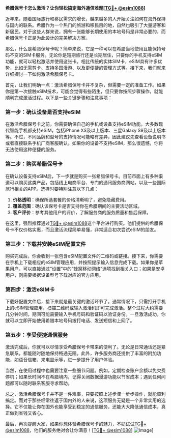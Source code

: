 **希腊保号卡怎么激活？让你轻松搞定海外通信难题[[TG💪+ @esim1088](https://t.me/s/esim1088)]**

近年来，随着国际旅行和移民需求的增长，越来越多的人开始关注如何在海外保持与国内的联系。希腊作为一个热门的旅游和移民目的地，自然也吸引了大量游客和新居民。对于这些人群来说，拥有一张能够长期使用的本地号码是非常必要的，而希腊保号卡正是为此设计的完美解决方案。

那么，什么是希腊保号卡呢？简单来说，它是一种可以在希腊当地使用且能保持号码不变的SIM卡服务。无论你是短期旅行还是长期居住，只要你的手机支持eSIM功能，就可以轻松激活并使用这张卡。相比传统的实体SIM卡，eSIM具有许多优势，比如无需剪卡、支持多国漫游、以及更便捷的管理方式等。接下来，我们就来详细探讨一下如何激活希腊保号卡。

首先，让我们明确一点：激活希腊保号卡并不复杂，但需要一定的准备工作。如果你是第一次接触eSIM技术，可能会觉得有些陌生，但只要你按照步骤操作，就能顺利完成激活过程。以下是一些关键步骤和注意事项：

### 第一步：确认设备是否支持eSIM

在激活希腊保号卡之前，你需要确保自己的手机或设备支持eSIM功能。大多数现代智能手机都支持eSIM，包括iPhone XS及以上版本、三星Galaxy S9及以上版本等。不过，不同品牌和型号的支持情况可能略有差异，因此建议先查看设备说明书或者直接联系手机厂商客服确认。如果你的设备不支持eSIM，那么很遗憾，你将无法使用这种便捷的服务。

### 第二步：购买希腊保号卡

在确认设备支持eSIM后，下一步就是购买一张希腊保号卡。目前市面上有多种渠道可以购买这类产品，包括线上电商平台、专门的通讯服务商网站，以及一些国际旅行相关的APP。选择时要特别注意以下几点：

1. **价格透明**：确保所选套餐的价格清晰明了，避免隐藏费用。
2. **覆盖范围**：确认该保号卡是否支持你在希腊期间的主要活动区域。
3. **客户评价**：参考其他用户的评价，了解服务商的服务质量和售后保障。

在这里，强烈推荐通过[TG💪+ @esim1088](https://t.me/s/esim1088)这个平台进行购买。他们提供的希腊保号卡不仅价格实惠，而且激活流程简单易懂，非常适合初次尝试eSIM的朋友。

### 第三步：下载并安装eSIM配置文件

购买完成后，你会收到一张包含eSIM配置文件的二维码或链接。接下来，你需要在手机上下载相应的eSIM管理应用，并按照提示输入信息完成下载。如果你是苹果用户，可以直接通过“设置”中的“蜂窝移动网络”选项找到相关入口；如果是安卓用户，则需要根据设备型号下载对应的官方应用。

### 第四步：激活eSIM卡

下载好配置文件后，接下来就是最关键的激活环节了。通常情况下，只需打开手机上的eSIM管理应用，扫描二维码或输入激活码即可完成激活。整个过程大约需要几分钟时间，期间可能需要输入手机号码和验证码以验证身份。一旦激活成功，你就可以立即开始使用希腊本地号码拨打电话、发送短信和上网了。

### 第五步：享受便捷通信服务

激活完成后，你就可以尽情享受希腊保号卡带来的便利了。无论是日常通话还是紧急联系，都能随时随地保持畅通无阻。此外，许多服务商还提供了丰富的附加功能，如语音信箱、来电显示等，进一步提升了用户体验。

当然，在使用过程中也需要注意一些细节问题。例如，定期检查账户余额以免欠费停机；如果长时间不在希腊境内，记得关闭数据漫游功能以节省成本；遇到任何问题都可以随时联系客服寻求帮助。

总之，激活希腊保号卡并不是一件难事，只要按照上述步骤一步步操作，就能顺利搞定。而对于那些经常往返于国内外的人来说，这项服务无疑是一个非常实用的选择。它不仅能让你在国外也能享受到稳定的通信服务，还能大大降低通信成本，真正做到省钱又省心。

最后，再次提醒大家，如果你想体验希腊保号卡的魅力，不妨试试[TG💪+ @esim1088](https://t.me/s/esim1088)，他们的服务绝对会让你满意！[[TG💪+ @esim1088](https://t.me/s/esim1088)] ![Image](https://i.postimg.cc/4NQfJmqS/Snipaste-2025-05-13-00-14-12.png)]